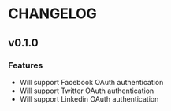 # CHANGELOG

## v0.1.0

### Features
* Will support Facebook OAuth authentication
* Will support Twitter OAuth authentication
* Will support Linkedin OAuth authentication
